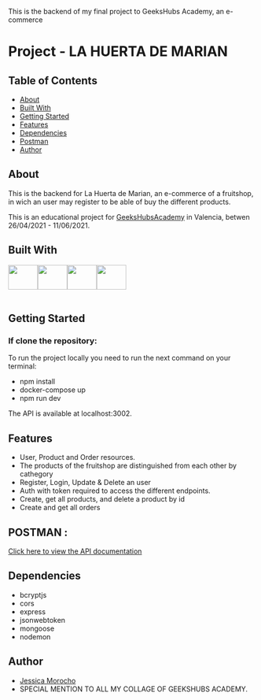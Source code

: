 This is the backend of my final project to GeeksHubs Academy, an e-commerce

# Project - LA HUERTA DE MARIAN

## Table of Contents

- [About](#about)
- [Built With](#built)
- [Getting Started](#started)
- [Features](#features)
- [Dependencies](#dependencies)
- [Postman](#postman)
- [Author](#author)


## About <a name = "about"></a>

This is the backend for La Huerta de Marian, an e-commerce of a fruitshop, in wich an user may register to be able of buy the different products. 

This is an educational project for [GeeksHubsAcademy](https://geekshubsacademy.com/) in Valencia, betwen 26/04/2021 - 11/06/2021.


## Built With <a name = "built"></a>

<div style="display: flex; height: 50px">
    <img src="https://www.escuelajavascript.com/wp-content/uploads/2019/02/nodejs.png"
     height= "50px" width= "60px"/>
     <img src="https://angularfrontenders.com/wp-content/uploads/2021/01/MONGO-DB-logo-300x470-x.png"
      height= "50px" width= "60px"/>
     <img src="https://blobscdn.gitbook.com/v0/b/gitbook-28427.appspot.com/o/assets%2F-Lgyno4NC7rhy49BAEjN%2F-Lh14lb3LH4C886qWxYA%2F-Lh1DZeIUQennGd9RiHe%2FScreen%20Shot%202019-06-10%20at%2011.30.20%20AM.png?alt=media&token=784b79f6-81b5-4308-97a2-155afb9d496f"
      height= "50px" width= "60px" />
       <img src="https://cms-assets.tutsplus.com/uploads/users/34/posts/29527/preview_image/mongoose.jpg"
      height= "50px" width= "60px"/>
</div>
<br/>

## Getting Started <a name = "started"></a>

### If clone the repository:
To run the project locally you need to run the next command on your terminal:
- npm install
- docker-compose up
- npm run dev

The API is available at localhost:3002.

## Features <a name = "features"></a>

* User, Product and  Order resources.
* The products of the fruitshop are distinguished from each other by cathegory
* Register, Login, Update & Delete an user
* Auth with token required to access the different endpoints.
* Create, get all products, and delete a product by id
* Create and get all orders

## POSTMAN <a name = "postman"></a>:

[Click here to view the API documentation](https://www.getpostman.com/collections/6b0b1464954c359ffb0f)

## Dependencies <a name = "dependencies"></a>

* bcryptjs
* cors
* express
* jsonwebtoken
* mongoose
* nodemon


## Author <a name = "author"></a>

* [Jessica Morocho](https://github.com/Jesicamm)
* SPECIAL MENTION TO ALL MY COLLAGE OF GEEKSHUBS ACADEMY.